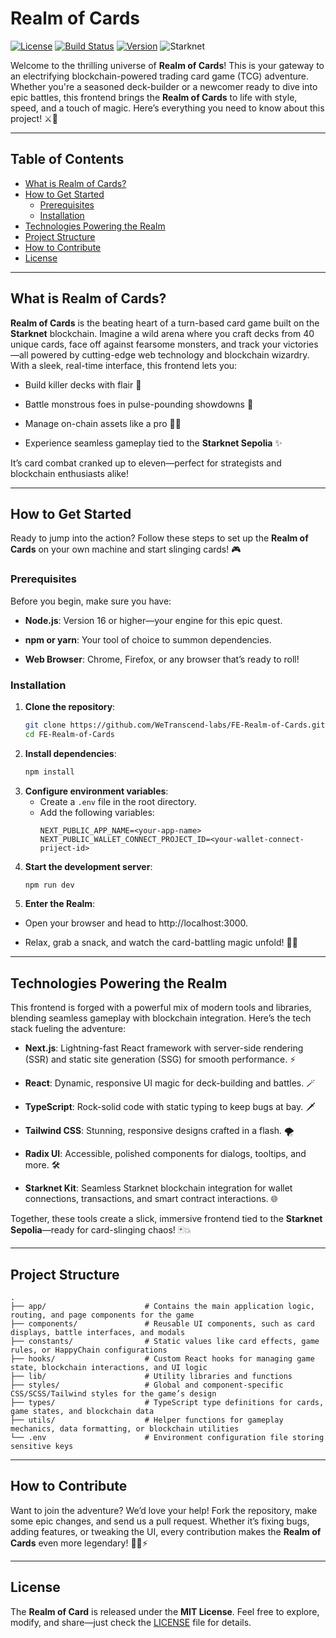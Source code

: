 
# Realm of Cards 
[![License](https://img.shields.io/badge/License-MIT-blue.svg)](https://opensource.org/licenses/MIT) [![Build Status](https://img.shields.io/badge/Build-Passing-brightgreen.svg)](https://github.com/WeTranscend-labs/FE-Realm-of-Cards/actions) [![Version](https://img.shields.io/badge/Version-1.0.0-orange.svg)](https://github.com/WeTranscend-labs/FE-Realm-of-Cards/releases) ![Starknet](https://img.shields.io/badge/Blockchain-Starknet-yellow.svg)

  

Welcome to the thrilling universe of **Realm of Cards**! This is your gateway to an electrifying blockchain-powered trading card game (TCG) adventure. Whether you're a seasoned deck-builder or a newcomer ready to dive into epic battles, this frontend brings the **Realm of Cards** to life with style, speed, and a touch of magic. Here’s everything you need to know about this project! ⚔️🎴

----------

## Table of Contents

- [What is Realm of Cards?](#what-is-realm-of-cards)
- [How to Get Started](#how-to-get-started)
  - [Prerequisites](#prerequisites)
  - [Installation](#installation)
- [Technologies Powering the Realm](#technologies-powering-the-realm)
- [Project Structure](#project-structure)
- [How to Contribute](#how-to-contribute)
- [License](#license)

  

----------

## What is Realm of Cards? 

  

**Realm of Cards** is the beating heart of a turn-based card game built on the **Starknet** blockchain. Imagine a wild arena where you craft decks from 40 unique cards, face off against fearsome monsters, and track your victories—all powered by cutting-edge web technology and blockchain wizardry. With a sleek, real-time interface, this frontend lets you:

-   Build killer decks with flair 🎨
  
-   Battle monstrous foes in pulse-pounding showdowns 🐉
  
-   Manage on-chain assets like a pro 🧙‍♂️
  
-   Experience seamless gameplay tied to the **Starknet Sepolia** ✨
  
It’s card combat cranked up to eleven—perfect for strategists and blockchain enthusiasts alike!

----------

## How to Get Started

Ready to jump into the action? Follow these steps to set up the **Realm of Cards** on your own machine and start slinging cards! 🎮

### Prerequisites
Before you begin, make sure you have:

-   **Node.js**: Version 16 or higher—your engine for this epic quest.
  
-   **npm or yarn**: Your tool of choice to summon dependencies.
  
-   **Web Browser**: Chrome, Firefox, or any browser that’s ready to roll!

### Installation

1. **Clone the repository**:
   ```bash
   git clone https://github.com/WeTranscend-labs/FE-Realm-of-Cards.git
   cd FE-Realm-of-Cards
   ```
2. **Install dependencies**:
   ```bash
   npm install
   ```
3. **Configure environment variables**:
   - Create a `.env` file in the root directory.
   - Add the following variables:
     ```env
     NEXT_PUBLIC_APP_NAME=<your-app-name>
	 NEXT_PUBLIC_WALLET_CONNECT_PROJECT_ID=<your-wallet-connect-priject-id>
     ```
4. **Start the development server**:
   ```bash
   npm run dev
   ```
5.  **Enter the Realm**:  

-   Open your browser and head to http://localhost:3000.
  
-   Relax, grab a snack, and watch the card-battling magic unfold! 🍕✨

----------

## Technologies Powering the Realm

This frontend is forged with a powerful mix of modern tools and libraries, blending seamless gameplay with blockchain integration. Here’s the tech stack fueling the adventure:

  

-   **Next.js**: Lightning-fast React framework with server-side rendering (SSR) and static site generation (SSG) for smooth performance. ⚡
  
-   **React**: Dynamic, responsive UI magic for deck-building and battles. 🪄
  
-   **TypeScript**: Rock-solid code with static typing to keep bugs at bay. 🗡️
  
-   **Tailwind CSS**: Stunning, responsive designs crafted in a flash. 🌪️
  
-   **Radix UI**: Accessible, polished components for dialogs, tooltips, and more. 🛠️
  
- **Starknet Kit**: Seamless Starknet blockchain integration for wallet connections, transactions, and smart contract interactions. 🌐
  

Together, these tools create a slick, immersive frontend tied to the **Starknet Sepolia**—ready for card-slinging chaos! 🃏💥

----------

## Project Structure

```
.
├── app/                      # Contains the main application logic, routing, and page components for the game
├── components/               # Reusable UI components, such as card displays, battle interfaces, and modals
├── constants/                # Static values like card effects, game rules, or HappyChain configurations
├── hooks/                    # Custom React hooks for managing game state, blockchain interactions, and UI logic
├── lib/                      # Utility libraries and functions
├── styles/                   # Global and component-specific CSS/SCSS/Tailwind styles for the game’s design
├── types/                    # TypeScript type definitions for cards, game states, and blockchain data
├── utils/                    # Helper functions for gameplay mechanics, data formatting, or blockchain utilities
└── .env                      # Environment configuration file storing sensitive keys 
```
----------

## How to Contribute

Want to join the adventure? We’d love your help! Fork the repository, make some epic changes, and send us a pull request. Whether it’s fixing bugs, adding features, or tweaking the UI, every contribution makes the **Realm of Cards** even more legendary! 🧙‍♂️⚡


----------

## License 

  

The **Realm of Card** is released under the **MIT License**. Feel free to explore, modify, and share—just check the [LICENSE](./LICENSE) file for details.
